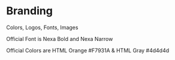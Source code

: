 # Branding
Colors, Logos, Fonts, Images

Official Font is Nexa Bold and Nexa Narrow

Official Colors are HTML Orange #F7931A & HTML Gray #4d4d4d
